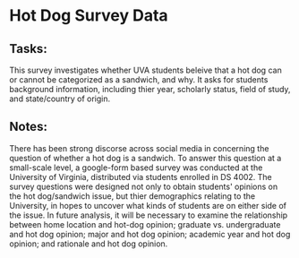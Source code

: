 # Hot Dog Survey Data

## Tasks: 
This survey investigates whether UVA students beleive that a hot dog can or cannot be categorized as a sandwich, and why. It asks for students background information, including thier year, scholarly status, field of study, and state/country of origin.


## Notes:
There has been strong discorse across social media in concerning the question of whether a hot dog is a sandwich. To answer this question at a small-scale level, a google-form based survey was conducted at the University of Virginia, distributed via students enrolled in DS 4002. The survey questions were designed not only to obtain students' opinions on the hot dog/sandwich issue, but thier demographics relating to the University, in hopes to uncover what kinds of students are on either side of the issue. In future analysis, it will be necessary to examine the relationship between home location and hot-dog opinion; graduate vs. undergraduate and hot dog opinion; major and hot dog opinion; academic year and hot dog opinion; and rationale and hot dog opinion. 

